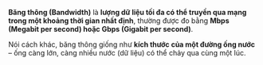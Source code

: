 **Băng thông (Bandwidth)** là **lượng dữ liệu tối đa có thể truyền qua mạng trong một khoảng thời gian nhất định**, thường được đo bằng **Mbps (Megabit per second) hoặc Gbps (Gigabit per second)**.

Nói cách khác, băng thông giống như **kích thước của một đường ống nước** – ống càng lớn, càng nhiều nước (dữ liệu) có thể chảy qua cùng một lúc.